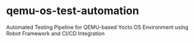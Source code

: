 # qemu-os-test-automation
Automated Testing Pipeline for QEMU-based Yocto OS Environment using Robot Framework and CI/CD Integration
